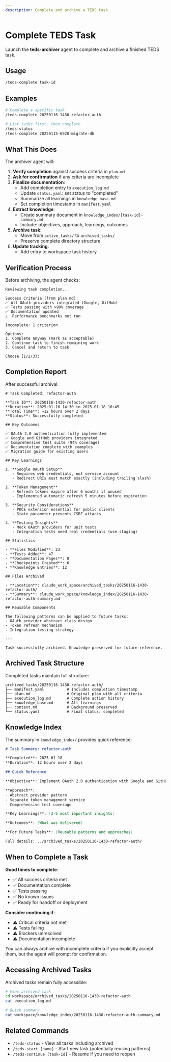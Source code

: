 ```yaml
---
description: Complete and archive a TEDS task
---
```


# Complete TEDS Task

Launch the **teds-archiver** agent to complete and archive a finished TEDS task.

## Usage

```bash
/teds-complete task-id
```

## Examples

```bash
# Complete a specific task
/teds-complete 20250116-1430-refactor-auth

# List tasks first, then complete
/teds-status
/teds-complete 20250115-0920-migrate-db
```

## What This Does

The archiver agent will:
1. **Verify completion** against success criteria in `plan.md`
2. **Ask for confirmation** if any criteria are incomplete
3. **Finalize documentation**:
   - Add completion entry to `execution_log.md`
   - Update `status.yaml`: set status to "completed"
   - Summarize all learnings in `knowledge_base.md`
   - Set completion timestamp in `manifest.yaml`
4. **Extract knowledge**:
   - Create summary document in `knowledge_index/[task-id]-summary.md`
   - Include: objectives, approach, learnings, outcomes
5. **Archive task**:
   - Move from `active_tasks/` to `archived_tasks/`
   - Preserve complete directory structure
6. **Update tracking**:
   - Add entry to workspace task history

## Verification Process

Before archiving, the agent checks:

```
Reviewing task completion...

Success Criteria (from plan.md):
✅ All OAuth providers integrated (Google, GitHub)
✅ Tests passing with >90% coverage
✅ Documentation updated
⚠️  Performance benchmarks not run

Incomplete: 1 criterion

Options:
1. Complete anyway (mark as acceptable)
2. Continue task to finish remaining work
3. Cancel and return to task

Choose [1/2/3]:
```

## Completion Report

After successful archival:

```
# Task Completed: refactor-auth

**Task ID**: 20250116-1430-refactor-auth
**Duration**: 2025-01-16 14:30 to 2025-01-18 16:45
**Total Time**: ~12 hours over 2 days
**Status**: Successfully completed

## Key Outcomes

✅ OAuth 2.0 authentication fully implemented
✅ Google and GitHub providers integrated
✅ Comprehensive test suite (94% coverage)
✅ Documentation complete with examples
✅ Migration guide for existing users

## Key Learnings

1. **Google OAuth Setup**
   - Requires web credentials, not service account
   - Redirect URIs must match exactly (including trailing slash)

2. **Token Management**
   - Refresh tokens expire after 6 months if unused
   - Implemented automatic refresh 5 minutes before expiration

3. **Security Considerations**
   - PKCE extension essential for public clients
   - State parameter prevents CSRF attacks

4. **Testing Insights**
   - Mock OAuth providers for unit tests
   - Integration tests need real credentials (use staging)

## Statistics

- **Files Modified**: 23
- **Tests Added**: 47
- **Documentation Pages**: 8
- **Checkpoints Created**: 6
- **Knowledge Entries**: 12

## Files Archived

- **Location**: claude_work_space/archived_tasks/20250116-1430-refactor-auth/
- **Summary**: claude_work_space/knowledge_index/20250116-1430-refactor-auth-summary.md

## Reusable Components

The following patterns can be applied to future tasks:
- OAuth provider abstract class design
- Token refresh mechanism
- Integration testing strategy

---

Task successfully archived. Knowledge preserved for future reference.
```

## Archived Task Structure

Completed tasks maintain full structure:

```
archived_tasks/20250116-1430-refactor-auth/
├── manifest.yaml          # Includes completion timestamp
├── plan.md                # Original plan with all criteria
├── execution_log.md       # Complete action history
├── knowledge_base.md      # All learnings
├── context.md             # Background preserved
└── status.yaml            # Final status: completed
```

## Knowledge Index

The summary in `knowledge_index/` provides quick reference:

```markdown
# Task Summary: refactor-auth

**Completed**: 2025-01-18
**Duration**: 12 hours over 2 days

## Quick Reference

**Objective**: Implement OAuth 2.0 authentication with Google and GitHub

**Approach**:
- Abstract provider pattern
- Separate token management service
- Comprehensive test coverage

**Key Learnings**: [3-5 most important insights]

**Outcomes**: [What was delivered]

**For Future Tasks**: [Reusable patterns and approaches]

Full details: ../archived_tasks/20250116-1430-refactor-auth/
```

## When to Complete a Task

**Good times to complete**:
- ✅ All success criteria met
- ✅ Documentation complete
- ✅ Tests passing
- ✅ No known issues
- ✅ Ready for handoff or deployment

**Consider continuing if**:
- ⚠️  Critical criteria not met
- ⚠️  Tests failing
- ⚠️  Blockers unresolved
- ⚠️  Documentation incomplete

You can always archive with incomplete criteria if you explicitly accept them, but the agent will prompt for confirmation.

## Accessing Archived Tasks

Archived tasks remain fully accessible:

```bash
# View archived task
cd workspace/archived_tasks/20250116-1430-refactor-auth
cat execution_log.md

# Quick summary
cat workspace/knowledge_index/20250116-1430-refactor-auth-summary.md
```

## Related Commands

- `/teds-status` - View all tasks including archived
- `/teds-start [name]` - Start new task (potentially reusing patterns)
- `/teds-continue [task-id]` - Resume if you need to reopen
